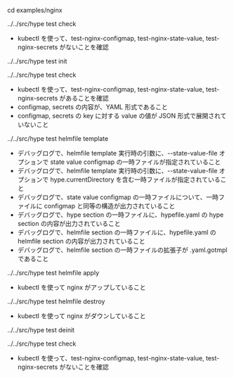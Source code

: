 cd examples/nginx

../../src/hype test check
  * kubectl を使って、test-nginx-configmap, test-nginx-state-value, test-nginx-secrets がないことを確認

../../src/hype test init

../../src/hype test check
  * kubectl を使って、test-nginx-configmap, test-nginx-state-value, test-nginx-secrets があることを確認
  * configmap, secrets の内容が、YAML 形式であること
  * configmap, secrets の key に対する value の値が JSON 形式で展開されていないこと

../../src/hype test helmfile template
  * デバッグログで、helmfile template 実行時の引数に、--state-value-file オプションで state value configmap の一時ファイルが指定されていること
  * デバッグログで、helmfile template 実行時の引数に、--state-value-file オプションで hype.currentDirectory を含む一時ファイルが指定されていること
  * デバッグログで、state value configmap の一時ファイルについて、一時ファイルに configmap と同等の構造が出力されていること
  * デバッグログで、hype section の一時ファイルに、hypefile.yaml の hype section の内容が出力されていること
  * デバッグログで、helmfile section の一時ファイルに、hypefile.yaml の helmfile section の内容が出力されていること
  * デバッグログで、helmfile section の一時ファイルの拡張子が .yaml.gotmpl であること

../../src/hype test helmfile apply
  * kubectl を使って nginx がアップしていること

../../src/hype test helmfile destroy
  * kubectl を使って nginx がダウンしていること

../../src/hype test deinit

../../src/hype test check
  * kubectl を使って、test-nginx-configmap, test-nginx-state-value, test-nginx-secrets がないことを確認
